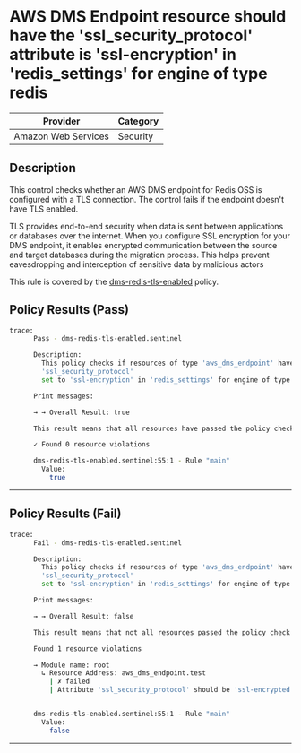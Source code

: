 # AWS DMS Endpoint resource should have the 'ssl_security_protocol' attribute is 'ssl-encryption' in 'redis_settings' for engine of type redis

| Provider            | Category  |
| ------------------- | --------  |
| Amazon Web Services |  Security |

## Description

This control checks whether an AWS DMS endpoint for Redis OSS is configured with a TLS connection. The control fails if the endpoint doesn't have TLS enabled.

TLS provides end-to-end security when data is sent between applications or databases over the internet. When you configure SSL encryption for your DMS endpoint, it enables encrypted communication between the source and target databases during the migration process. This helps prevent eavesdropping and interception of sensitive data by malicious actors

This rule is covered by the [dms-redis-tls-enabled](https://github.com/hashicorp/policy-library-FSBP-Policy-Set-for-AWS-Terraform/blob/main/policies/dms/dms-redis-tls-enabled.sentinel) policy.

## Policy Results (Pass)

```bash
trace:
      Pass - dms-redis-tls-enabled.sentinel

      Description:
        This policy checks if resources of type 'aws_dms_endpoint' have the
        'ssl_security_protocol'
        set to 'ssl-encryption' in 'redis_settings' for engine of type 'redis'

      Print messages:

      → → Overall Result: true

      This result means that all resources have passed the policy check for the policy dms-redis-tls-enabled.

      ✓ Found 0 resource violations

      dms-redis-tls-enabled.sentinel:55:1 - Rule "main"
        Value:
          true
```

---

## Policy Results (Fail)

```bash
trace:
      Fail - dms-redis-tls-enabled.sentinel

      Description:
        This policy checks if resources of type 'aws_dms_endpoint' have the
        'ssl_security_protocol'
        set to 'ssl-encryption' in 'redis_settings' for engine of type 'redis'

      Print messages:

      → → Overall Result: false

      This result means that not all resources passed the policy check and the protected behavior is not allowed for the policy dms-redis-tls-enabled.

      Found 1 resource violations

      → Module name: root
        ↳ Resource Address: aws_dms_endpoint.test
          | ✗ failed
          | Attribute 'ssl_security_protocol' should be 'ssl-encrypted' in 'redis_settings' for engine of type 'redis' in AWS DMS Endpoint. Refer to https://docs.aws.amazon.com/securityhub/latest/userguide/dms-controls.html#dms-12 for more details.


      dms-redis-tls-enabled.sentinel:55:1 - Rule "main"
        Value:
          false
```

---
